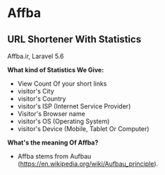 # Affba
URL Shortener With Statistics
------------------------------
Affba.ir, Laravel 5.6

<b>What kind of Statistics We Give:</b>
  - View Count Of your short links
  - visitor's City
  - visitor's Country
  - visitor's ISP (Internet Service Provider)
  - Visitor's Browser name
  - visitor's OS (Operating System)
  - visitor's Device (Mobile, Tablet Or Computer)
  
<b>What's the meaning Of Affba?</b>
  - Affba stems from Aufbau (https://en.wikipedia.org/wiki/Aufbau_principle).
  
